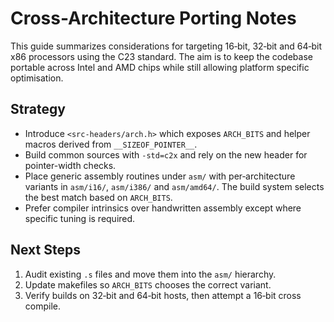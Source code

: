 # Cross-Architecture Porting Notes

This guide summarizes considerations for targeting 16‑bit, 32‑bit and
64‑bit x86 processors using the C23 standard.  The aim is to keep the
codebase portable across Intel and AMD chips while still allowing
platform specific optimisation.

## Strategy

- Introduce `<src-headers/arch.h>` which exposes `ARCH_BITS` and helper
  macros derived from `__SIZEOF_POINTER__`.
- Build common sources with `-std=c2x` and rely on the new header for
  pointer-width checks.
- Place generic assembly routines under `asm/` with per‑architecture
  variants in `asm/i16/`, `asm/i386/` and `asm/amd64/`. The build system
  selects the best match based on `ARCH_BITS`.
- Prefer compiler intrinsics over handwritten assembly except where
  specific tuning is required.

## Next Steps

1. Audit existing `.s` files and move them into the `asm/` hierarchy.
2. Update makefiles so `ARCH_BITS` chooses the correct variant.
3. Verify builds on 32‑bit and 64‑bit hosts, then attempt a 16‑bit
   cross compile.
